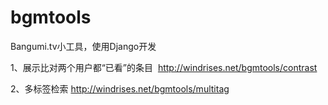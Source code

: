 # bgmtools
Bangumi.tv小工具，使用Django开发

1、展示比对两个用户都“已看”的条目  http://windrises.net/bgmtools/contrast

2、多标签检索 http://windrises.net/bgmtools/multitag
